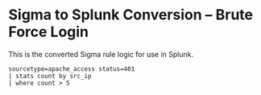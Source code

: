 # Sigma to Splunk Conversion – Brute Force Login

This is the converted Sigma rule logic for use in Splunk.

```spl
sourcetype=apache_access status=401 
| stats count by src_ip 
| where count > 5
